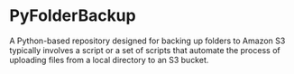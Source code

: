 # PyFolderBackup
A Python-based repository designed for backing up folders to Amazon S3 typically involves a script or a set of scripts that automate the process of uploading files from a local directory to an S3 bucket.
